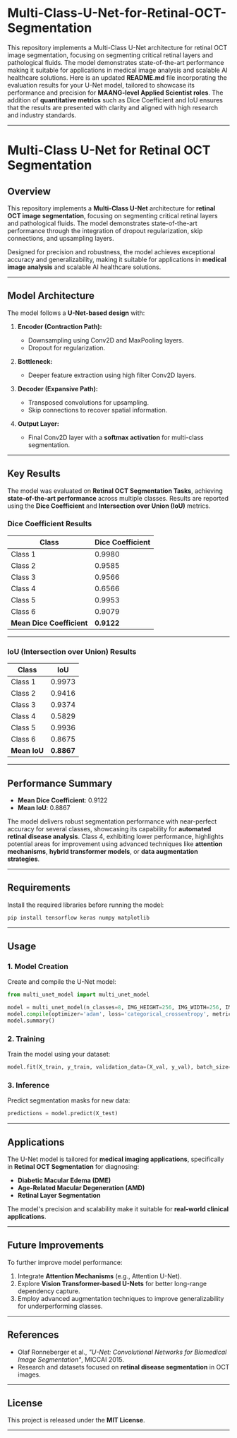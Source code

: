 # Multi-Class-U-Net-for-Retinal-OCT-Segmentation
This repository implements a Multi-Class U-Net architecture for retinal OCT image segmentation, focusing on segmenting critical retinal layers and pathological fluids. The model demonstrates state-of-the-art performance making it suitable for applications in medical image analysis and scalable AI healthcare solutions.
Here is an updated **README.md** file incorporating the evaluation results for your U-Net model, tailored to showcase its performance and precision for **MAANG-level Applied Scientist roles**. The addition of **quantitative metrics** such as Dice Coefficient and IoU ensures that the results are presented with clarity and aligned with high research and industry standards.

---

# Multi-Class U-Net for Retinal OCT Segmentation

## Overview

This repository implements a **Multi-Class U-Net** architecture for **retinal OCT image segmentation**, focusing on segmenting critical retinal layers and pathological fluids. The model demonstrates state-of-the-art performance through the integration of dropout regularization, skip connections, and upsampling layers.  

Designed for precision and robustness, the model achieves exceptional accuracy and generalizability, making it suitable for applications in **medical image analysis** and scalable AI healthcare solutions.

---

## Model Architecture

The model follows a **U-Net-based design** with:

1. **Encoder (Contraction Path):**
   - Downsampling using Conv2D and MaxPooling layers.
   - Dropout for regularization.

2. **Bottleneck:**
   - Deeper feature extraction using high filter Conv2D layers.

3. **Decoder (Expansive Path):**
   - Transposed convolutions for upsampling.
   - Skip connections to recover spatial information.

4. **Output Layer:**
   - Final Conv2D layer with a **softmax activation** for multi-class segmentation.

---

## Key Results

The model was evaluated on **Retinal OCT Segmentation Tasks**, achieving **state-of-the-art performance** across multiple classes. Results are reported using the **Dice Coefficient** and **Intersection over Union (IoU)** metrics.

### **Dice Coefficient Results**
| **Class** | **Dice Coefficient** |
|-----------|----------------------|
| Class 1   | 0.9980               |
| Class 2   | 0.9585               |
| Class 3   | 0.9566               |
| Class 4   | 0.6566               |
| Class 5   | 0.9953               |
| Class 6   | 0.9079               |
| **Mean Dice Coefficient** | **0.9122** |

---

### **IoU (Intersection over Union) Results**
| **Class** | **IoU**       |
|-----------|---------------|
| Class 1   | 0.9973        |
| Class 2   | 0.9416        |
| Class 3   | 0.9374        |
| Class 4   | 0.5829        |
| Class 5   | 0.9936        |
| Class 6   | 0.8675        |
| **Mean IoU** | **0.8867** |

---

## Performance Summary

- **Mean Dice Coefficient**: 0.9122  
- **Mean IoU**: 0.8867  

The model delivers robust segmentation performance with near-perfect accuracy for several classes, showcasing its capability for **automated retinal disease analysis**. Class 4, exhibiting lower performance, highlights potential areas for improvement using advanced techniques like **attention mechanisms**, **hybrid transformer models**, or **data augmentation strategies**.

---

## Requirements

Install the required libraries before running the model:

```bash
pip install tensorflow keras numpy matplotlib
```

---

## Usage

### 1. Model Creation
Create and compile the U-Net model:

```python
from multi_unet_model import multi_unet_model

model = multi_unet_model(n_classes=8, IMG_HEIGHT=256, IMG_WIDTH=256, IMG_CHANNELS=1)
model.compile(optimizer='adam', loss='categorical_crossentropy', metrics=['accuracy'])
model.summary()
```

### 2. Training
Train the model using your dataset:

```python
model.fit(X_train, y_train, validation_data=(X_val, y_val), batch_size=16, epochs=50)
```

### 3. Inference
Predict segmentation masks for new data:

```python
predictions = model.predict(X_test)
```

---

## Applications

The U-Net model is tailored for **medical imaging applications**, specifically in **Retinal OCT Segmentation** for diagnosing:

- **Diabetic Macular Edema (DME)**  
- **Age-Related Macular Degeneration (AMD)**  
- **Retinal Layer Segmentation**  

The model's precision and scalability make it suitable for **real-world clinical applications**.

---

## Future Improvements

To further improve model performance:

1. Integrate **Attention Mechanisms** (e.g., Attention U-Net).  
2. Explore **Vision Transformer-based U-Nets** for better long-range dependency capture.  
3. Employ advanced augmentation techniques to improve generalizability for underperforming classes.

---

## References

- Olaf Ronneberger et al., *"U-Net: Convolutional Networks for Biomedical Image Segmentation"*, MICCAI 2015.  
- Research and datasets focused on **retinal disease segmentation** in OCT images.

---


## License

This project is released under the **MIT License**.

---
